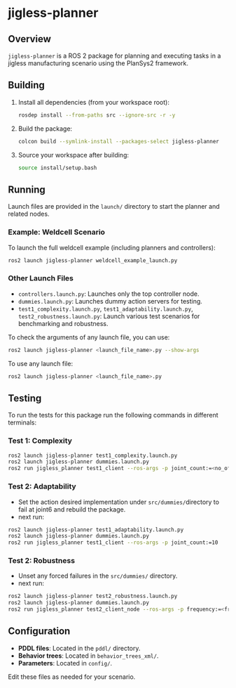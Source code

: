 # jigless-planner

## Overview

`jigless-planner` is a ROS 2 package for planning and executing tasks in a jigless manufacturing scenario using the PlanSys2 framework.

## Building

1. Install all dependencies (from your workspace root):

    ```sh
    rosdep install --from-paths src --ignore-src -r -y
    ```

2. Build the package:

    ```sh
    colcon build --symlink-install --packages-select jigless-planner
    ```

3. Source your workspace after building:

    ```sh
    source install/setup.bash
    ```

## Running

Launch files are provided in the `launch/` directory to start the planner and related nodes.

### Example: Weldcell Scenario

To launch the full weldcell example (including planners and controllers):

```sh
ros2 launch jigless-planner weldcell_example_launch.py
```

### Other Launch Files

- `controllers.launch.py`: Launches only the top controller node.
- `dummies.launch.py`: Launches dummy action servers for testing.
- `test1_complexity.launch.py`, `test1_adaptability.launch.py`, `test2_robustness.launch.py`: Launch various test scenarios for benchmarking and robustness.

To check the arguments of any launch file, you can use:

```sh
ros2 launch jigless-planner <launch_file_name>.py --show-args
```

To use any launch file:

```sh
ros2 launch jigless-planner <launch_file_name>.py
```
## Testing
To run the tests for this package run the following commands in different terminals:
### Test 1: Complexity
```sh
ros2 launch jigless-planner test1_complexity.launch.py
ros2 launch jigless-planner dummies.launch.py
ros2 run jigless_planner test1_client --ros-args -p joint_count:=<no_of_joints>
```
### Test 2: Adaptability
- Set the action desired implementation under `src/dummies/`directory to fail at joint6 and rebuild the package.
- next run:
```sh
ros2 launch jigless-planner test1_adaptability.launch.py
ros2 launch jigless-planner dummies.launch.py
ros2 run jigless_planner test1_client --ros-args -p joint_count:=10
```
### Test 2: Robustness
- Unset any forced failures in the `src/dummies/` directory.
- next run:
```sh
ros2 launch jigless-planner test2_robustness.launch.py
ros2 launch jigless-planner dummies.launch.py
ros2 run jigless_planner test2_client_node --ros-args -p frequency:=<frequency> -p delay:=<delay> -p duration:=<duration>
```

## Configuration

- **PDDL files**: Located in the `pddl/` directory.
- **Behavior trees**: Located in `behavior_trees_xml/`.
- **Parameters**: Located in `config/`.

Edit these files as needed for your scenario.